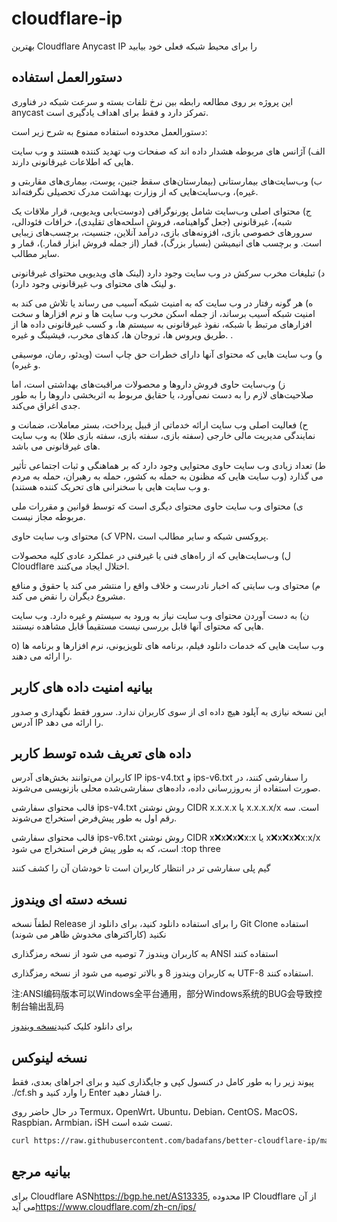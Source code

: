 # cloudflare-ip

بهترین Cloudflare Anycast IP را برای محیط شبکه فعلی خود بیابید

## دستورالعمل استفاده

این پروژه بر روی مطالعه رابطه بین نرخ تلفات بسته و سرعت شبکه در فناوری anycast تمرکز دارد و فقط برای اهداف یادگیری است.

دستورالعمل محدوده استفاده ممنوع به شرح زیر است:

الف) آژانس های مربوطه هشدار داده اند که صفحات وب تهدید کننده هستند و وب سایت هایی که اطلاعات غیرقانونی دارند.

ب) وب‌سایت‌های بیمارستانی (بیمارستان‌های سقط جنین، پوست، بیماری‌های مقاربتی و غیره)، وب‌سایت‌هایی که از وزارت بهداشت مدرک تحصیلی نگرفته‌اند.

ج) محتوای اصلی وب‌سایت شامل پورنوگرافی (دوست‌یابی ویدیویی، قرار ملاقات یک شبه)، غیرقانونی (جعل گواهینامه، فروش اسلحه‌های تقلیدی)، خرافات فئودالی، سرورهای خصوصی بازی، افزونه‌های بازی، درآمد آنلاین، جنسیت، برچسب‌های زیبایی است. و برچسب های انیمیشن (بسیار بزرگ)، قمار (از جمله فروش ابزار قمار.)، قمار و سایر مطالب.

د) تبلیغات مخرب سرکش در وب سایت وجود دارد (لینک های ویدیویی محتوای غیرقانونی و لینک های محتوای وب غیرقانونی وجود دارد).

ه) هر گونه رفتار در وب سایت که به امنیت شبکه آسیب می رساند یا تلاش می کند به امنیت شبکه آسیب برساند، از جمله اسکن مخرب وب سایت ها و نرم افزارها و سخت افزارهای مرتبط با شبکه، نفوذ غیرقانونی به سیستم ها، و کسب غیرقانونی داده ها از طریق ویروس ها، تروجان ها، کدهای مخرب، فیشینگ و غیره. .

و) وب سایت هایی که محتوای آنها دارای خطرات حق چاپ است (ویدئو، رمان، موسیقی و غیره).

ز) وب‌سایت حاوی فروش داروها و محصولات مراقبت‌های بهداشتی است، اما صلاحیت‌های لازم را به دست نمی‌آورد، یا حقایق مربوط به اثربخشی داروها را به طور جدی اغراق می‌کند.

ح) فعالیت اصلی وب سایت ارائه خدماتی از قبیل پرداخت، بستر معاملات، ضمانت و نمایندگی مدیریت مالی خارجی (سفته بازی، سفته بازی، سفته بازی طلا) به وب سایت های غیرقانونی می باشد.

ط) تعداد زیادی وب سایت حاوی محتوایی وجود دارد که بر هماهنگی و ثبات اجتماعی تأثیر می گذارد (وب سایت هایی که مظنون به حمله به کشور، حمله به رهبران، حمله به مردم و وب سایت هایی با سخنرانی های تحریک کننده هستند).

ی) محتوای وب سایت حاوی محتوای دیگری است که توسط قوانین و مقررات ملی مربوطه مجاز نیست.

ک) محتوای وب سایت حاوی VPN، پروکسی شبکه و سایر مطالب است.

ل) وب‌سایت‌هایی که از راه‌های فنی یا غیرفنی در عملکرد عادی کلیه محصولات Cloudflare اختلال ایجاد می‌کنند.

م) محتوای وب سایتی که اخبار نادرست و خلاف واقع را منتشر می کند یا حقوق و منافع مشروع دیگران را نقض می کند.

ن) به دست آوردن محتوای وب سایت نیاز به ورود به سیستم و غیره دارد. وب سایت هایی که محتوای آنها قابل بررسی نیست مستقیماً قابل مشاهده نیستند.

o) وب سایت هایی که خدمات دانلود فیلم، برنامه های تلویزیونی، نرم افزارها و برنامه ها را ارائه می دهند.

## بیانیه امنیت داده های کاربر

این نسخه نیازی به آپلود هیچ داده ای از سوی کاربران ندارد. سرور فقط نگهداری و صدور آدرس IP را ارائه می دهد.

## داده های تعریف شده توسط کاربر

کاربران می‌توانند بخش‌های آدرس IP ips-v4.txt و ips-v6.txt را سفارشی کنند، در صورت استفاده از به‌روزرسانی داده، داده‌های سفارشی‌شده محلی بازنویسی می‌شوند.

قالب محتوای سفارشی ips-v4.txt روش نوشتن CIDR x.x.x.x یا x.x.x.x/x است. سه رقم اول به طور پیش‌فرض استخراج می‌شوند.

قالب محتوای سفارشی ips-v6.txt روش نوشتن CIDR x:x:x:x:x:x:x:x یا x:x:x:x:x:x:x:x/x است، که به طور پیش فرض استخراج می شود :top three

گیم پلی سفارشی تر در انتظار کاربران است تا خودشان آن را کشف کنند

## نسخه دسته ای ویندوز

لطفاً نسخه Release را برای استفاده دانلود کنید، برای دانلود از Git Clone استفاده نکنید (کاراکترهای مخدوش ظاهر می شوند)

به کاربران ویندوز 7 توصیه می شود از نسخه رمزگذاری ANSI استفاده کنند

به کاربران ویندوز 8 و بالاتر توصیه می شود از نسخه رمزگذاری UTF-8 استفاده کنند.

注:ANSI编码版本可以Windows全平台通用，部分Windows系统的BUG会导致控制台输出乱码

برای دانلود کلیک کنید[نسخه ویندوز](https://github.com/badafans/better-cloudflare-ip/releases/latest/download/batch.zip)

## نسخه لینوکس

پیوند زیر را به طور کامل در کنسول کپی و جایگذاری کنید و برای اجراهای بعدی، فقط ./cf.sh را وارد کنید و Enter را فشار دهید.

در حال حاضر روی Termux، OpenWrt، Ubuntu، Debian، CentOS، MacOS، Raspbian، Armbian، iSH تست شده است.

```bash
curl https://raw.githubusercontent.com/badafans/better-cloudflare-ip/master/shell/cf.sh -o cf.sh && chmod +x cf.sh && ./cf.sh
```

## بیانیه مرجع

برای Cloudflare ASN<https://bgp.he.net/AS13335>, محدوده IP Cloudflare از آن می آید<https://www.cloudflare.com/zh-cn/ips/>
